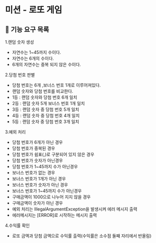# 미션 - 로또 게임

## 🚀 기능 요구 목록

1.랜덤 숫자 생성
- 자연수는 1~45까지 수이다. 
- 자연수는 6개의 수이다. 
- 6개의 자연수는 중복 되지 않은 수이다. 

2.당첨 번호 판별
- 당첨 번호는 6개 ,보너스 번호 1개로 이루어져있다.
- 랜덤 숫자와 당첨 번호를 비교한다.
- 1등 : 랜덤 숫자와 당첨 번호 6개 일치
- 2등 : 랜덤 숫자 5개 보너스 번호 1개 일치
- 3등 : 랜덤 숫자 중 당첨 번호 5개 일치
- 4등 : 랜덤 숫자 중 당첨 번호 4개 일치
- 5등 : 랜덤 숫자 중 당첨 번호 3개 일치

3.예외 처리
- 당첨 번호가 6개가 아닌 경우
- 당첨 번호가 중복된 경우
- 당첨 번호가 쉼표(,)로 구분되어 있지 않은 경우
- 당첨 번호가 숫자가 아닌경우
- 당첨 번호가 1~45까지 수가 아닌경우
- 보너스 번호가 없는 경우
- 보너스 번호가 1개가 아닌 경우
- 보너스 번호가 숫자가 아닌 경우
- 보너스 번호가 1~45까지 수가 아닌경우
- 구매금액이 1000으로 나누어 지지 않을 경우
- 구매금액이 숫자가 아닌 경우
- 예외 처리는 IllegalArgumentException을 발생시켜 에러 메시지 출력
- 에러메시지는 [ERROR]로 시작하는 메시지 출력

4.수익률 확인
- 로또 금액과 당첨 금액으로 수익률 출력(수익률은 소수점 둘째 자리에서 반올림)






